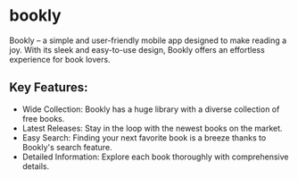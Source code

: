 # bookly

Bookly – a simple and user-friendly mobile app designed to make reading a joy. With its sleek and easy-to-use design, Bookly offers an effortless experience for book lovers.

## Key Features:

- Wide Collection: Bookly has a huge library with a diverse collection of free books.
- Latest Releases: Stay in the loop with the newest books on the market.
- Easy Search: Finding your next favorite book is a breeze thanks to Bookly's search feature.
- Detailed Information: Explore each book thoroughly with comprehensive details.
